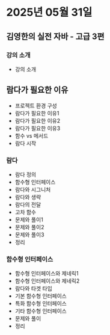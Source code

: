 # 2025년 05월 31일

## 김영한의 실전 자바 - 고급 3편

### 강의 소개

- 강의 소개

## 람다가 필요한 이유

- 프로젝트 환경 구성
- 람다가 필요한 이유1
- 람다가 필요한 이유2
- 람다가 필요한 이유3
- 함수 vs 메서드
- 람다 시작

### 람다

- 람다 정의
- 함수형 인터페이스
- 람다와 시그니처
- 람다와 생략
- 람다의 전달
- 고차 함수
- 문제와 풀이1
- 문제와 풀이2
- 문제와 풀이3
- 정리

### 함수형 인터페이스

- 함수형 인터페이스와 제네릭1
- 함수형 인터페이스와 제네릭2
- 람다와 타겟 타입
- 기본 함수형 인터페이스
- 특화 함수형 인터페이스
- 기타 함수형 인터페이스
- 문제와 풀이
- 정리
